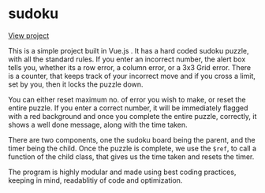 # sudoku

[View project](https://sarthakagarwal22.github.io/sudoku/index.html)

This is a simple project built in Vue.js . It has a hard coded sudoku puzzle, with all the standard rules. 
If you enter an incorrect number, the alert box tells you, whether its a row error, a column error, or a 3x3 Grid error.
There is a counter, that keeps track of your incorrect move and if you cross a limit, set by you, then it locks the puzzle down.

You can either reset maximum no. of error you wish to make, or reset the entire puzzle.
If you enter a correct number, it will be immediately flagged with a red background and once you complete the entire puzzle, 
correctly, it shows a well done message, along with the time taken.

There are two components, one the sudoku board being the parent, and the timer being the child. Once the puzzle is complete, we use the ```$ref```, to call a function of the child class, that gives us the time taken and resets the timer.

The program is highly modular and made using best coding practices, keeping in mind, readablitiy of code and optimization.

